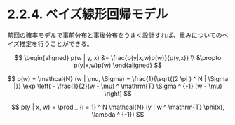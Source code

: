 # 2.2.4. ベイズ線形回帰モデル

前回の確率モデルで事前分布と事後分布をうまく設計すれば、重みについてのベイズ推定を行うことができる。

$$
\begin{aligned}
p(w | y, x) &= \frac{p(y|x,w)p(w)}{p(y,x)} \\
&\propto p(y|x,w)p(w)
\end{aligned}
$$

$$
p(w) = \mathcal{N} (w | \mu, \Sigma) = \frac{1}{\sqrt{(2 \pi ) ^ N | \Sigma |}} \exp \left( - \frac{1}{2}(w - \mu) ^ \mathrm{T} \Sigma ^ {-1} (w - \mu) \right)
$$

$$
p(y | x, w) = \prod _ {i = 1} ^ N \mathcal{N} (y | w ^ \mathrm{T} \phi(x), \lambda ^ {-1})
$$



